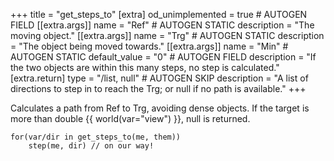 +++
title = "get_steps_to"
[extra]
od_unimplemented = true # AUTOGEN FIELD
[[extra.args]]
name = "Ref" # AUTOGEN STATIC
description = "The moving object."
[[extra.args]]
name = "Trg" # AUTOGEN STATIC
description = "The object being moved towards."
[[extra.args]]
name = "Min" # AUTOGEN STATIC
default_value = "0" # AUTOGEN FIELD
description = "If the two objects are within this many steps, no step is calculated."
[extra.return]
type = "/list, null" # AUTOGEN SKIP
description = "A list of directions to step in to reach the Trg; or null if no path is available."
+++

Calculates a path from Ref to Trg, avoiding dense objects. If the target is more than double {{ world(var="view") }}, null is returned.

```dm
for(var/dir in get_steps_to(me, them))
    step(me, dir) // on our way!
```
